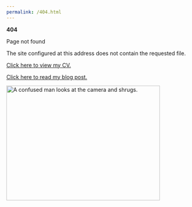 ```yaml
---
permalink: /404.html
---
```


**404**

Page not found

The site configured at this address does not contain the requested file.

[Click here to view my CV.](https://chrisdobson.github.io/web)

[Click here to read my blog post.](https://chrisdobson.github.io/web/page)

<img
      src="man.jpg"
      alt="A confused man looks at the camera and shrugs."
      width="400"
      height="300" />
